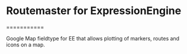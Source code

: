 # Routemaster for ExpressionEngine
===========

Google Map fieldtype for EE that allows plotting of markers, routes and icons on a map.  